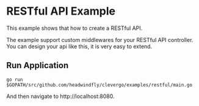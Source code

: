 # RESTful API Example
This example shows that how to create a RESTful API.

The example support custom middlewares for your RESTful API controller.
You can design your api like this, it is very easy to extend.


## Run Application
```
go run $GOPATH/src/github.com/headwindfly/clevergo/examples/restful/main.go
```

And then navigate to http://localhost:8080.